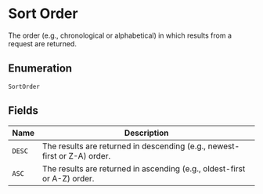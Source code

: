 
# Sort Order

The order (e.g., chronological or alphabetical) in which results from a request are returned.

## Enumeration

`SortOrder`

## Fields

| Name | Description |
|  --- | --- |
| `DESC` | The results are returned in descending (e.g., newest-first or Z-A) order. |
| `ASC` | The results are returned in ascending (e.g., oldest-first or A-Z) order. |

